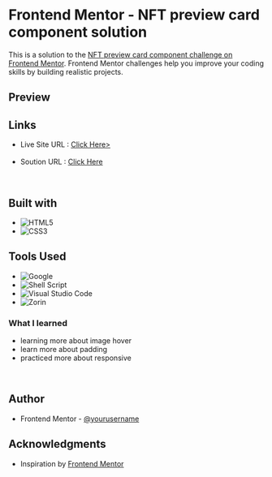 # Frontend Mentor - NFT preview card component solution

This is a solution to the [NFT preview card component challenge on Frontend Mentor](https://www.frontendmentor.io/challenges/nft-preview-card-component-SbdUL_w0U). Frontend Mentor challenges help you improve your coding skills by building realistic projects. <br>
## Preview<br>

## Links
<ul>
  <li>Live Site URL : <a href="https://0xabdul.github.io/NFT-preview-card-component/">Click Here></a></li><br>
  <li>Soution URL : <a href="https://www.frontendmentor.io/solutions/nft-preview-card-component-fKo8PP6Qkf">Click Here</a></li>
      </ul><br>

## Built with
- ![HTML5](https://img.shields.io/badge/html5-%23E34F26.svg?style=for-the-badge&logo=html5&logoColor=white)   
- ![CSS3](https://img.shields.io/badge/css3-%231572B6.svg?style=for-the-badge&logo=css3&logoColor=white)   <br>
## Tools Used
- ![Google](https://img.shields.io/badge/google-4285F4?style=for-the-badge&logo=google&logoColor=white)   
- ![Shell Script](https://img.shields.io/badge/Terminal-%23121011.svg?style=for-the-badge&logo=gnu-bash&logoColor=white)  
- ![Visual Studio Code](https://img.shields.io/badge/Visual%20Studio%20Code-0078d7.svg?style=for-the-badge&logo=visual-studio-code&logoColor=white)  
- ![Zorin](https://img.shields.io/badge/Zorin%20Linux-1793D1?logo=zorin-linux&logoColor=fff&style=for-the-badge)<br>



### What I learned
<ul>
  <li>learning more about image hover</li>
  <li>learn more about padding</li>
  <li> practiced more about responsive</li>
  </ul><br>



## Author

- Frontend Mentor - [@yourusername](https://www.frontendmentor.io/oxabdul)<br>


## Acknowledgments
<ul>
  <li>Inspiration by <a href="https://www.frontendmentor.io/home">Frontend Mentor</a></li>

